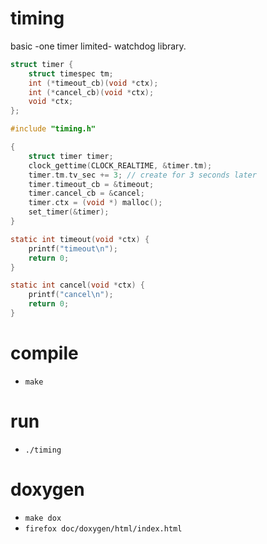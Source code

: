# timing

basic -one timer limited- watchdog library.

```c
struct timer {
	struct timespec tm;
	int (*timeout_cb)(void *ctx);
	int (*cancel_cb)(void *ctx);
	void *ctx;
};
```

```c
#include "timing.h"

{
	struct timer timer;
	clock_gettime(CLOCK_REALTIME, &timer.tm);
	timer.tm.tv_sec += 3; // create for 3 seconds later
	timer.timeout_cb = &timeout;
	timer.cancel_cb = &cancel;
	timer.ctx = (void *) malloc();
	set_timer(&timer);
}

static int timeout(void *ctx) {
	printf("timeout\n");
	return 0;
}

static int cancel(void *ctx) {
	printf("cancel\n");
	return 0;
}
```

# compile
* `make`

# run
* `./timing`

# doxygen

* `make dox`
* `firefox doc/doxygen/html/index.html`
